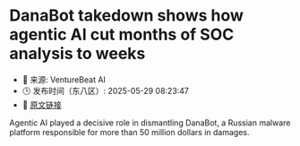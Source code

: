 # DanaBot takedown shows how agentic AI cut months of SOC analysis to weeks
- 📅 来源: VentureBeat AI
- 🕒 发布时间（东八区）: 2025-05-29 08:23:47
- 🔗 [原文链接](https://venturebeat.com/security/agentic-ai-defeated-danabot-exposing-key-lessons-for-soc-teams/)

Agentic AI played a decisive role in dismantling DanaBot, a Russian malware platform responsible for more than 50 million dollars in damages.